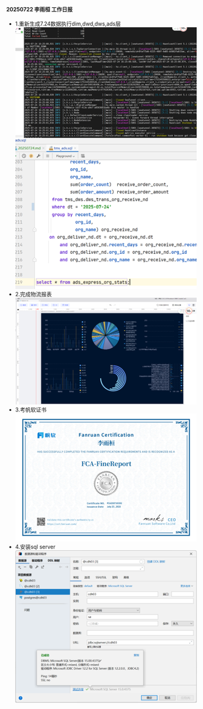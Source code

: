#### 20250722 李雨桓 工作日报
* 1.重新生成7.24数据执行dim,dwd,dws,ads层![img.png](img.png)![img_1.png](img_1.png)
* 2.完成物流报表![img_2.png](img_2.png)
* 3.考帆软证书![img_3.png](img_3.png)
* 4.安装sql server![img_4.png](img_4.png)